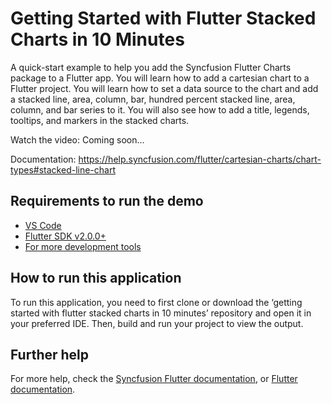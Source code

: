 # Getting Started with Flutter Stacked Charts in 10 Minutes

A quick-start example to help you add the Syncfusion Flutter Charts package to a Flutter app. You will learn how to add a cartesian chart to a Flutter project. You will learn how to set a data source to the chart and add a stacked line, area, column, bar, hundred percent stacked line, area, column, and bar series to it. You will also see how to add a title, legends, tooltips, and markers in the stacked charts.

Watch the video: Coming soon...

Documentation: https://help.syncfusion.com/flutter/cartesian-charts/chart-types#stacked-line-chart

## Requirements to run the demo
* [VS Code](https://code.visualstudio.com/download)
* [Flutter SDK v2.0.0+](https://flutter.dev/docs/development/tools/sdk/overview)
* [For more development tools](https://flutter.dev/docs/development/tools/devtools/overview)

## How to run this application
To run this application, you need to first clone or download the ‘getting started with flutter stacked charts in 10 minutes’ repository and open it in your preferred IDE. Then, build and run your project to view the output.

## Further help
For more help, check the [Syncfusion Flutter documentation](https://help.syncfusion.com/flutter/introduction/overview), or
 [Flutter documentation](https://flutter.dev/docs/get-started/install).

